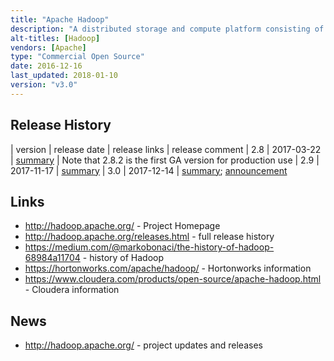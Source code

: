 ```yaml
---
title: "Apache Hadoop"
description: "A distributed storage and compute platform consisting of a distributed filesystem (HDFS) and a cluster workload and resource management layer (YARN), along with MapReduce, a solution built on HDFS and YARN for massive scale parallel processing of data. Has an extensive ecosystem of compatible technologies. An Apache Open Source project, started in January 2006 as a Lucene sub-project, becoming a top level project in January 2008, with a 1.0 release in December 2011 (containing HDFS and MapReduce), and a 2.2 release (the first 2.x GA release) in October 2013 (adding YARN). Very active, with a deep and broad range of contributors, and backing from multiple commercial vendors."
alt-titles: [Hadoop]
vendors: [Apache]
type: "Commercial Open Source"
date: 2016-12-16
last_updated: 2018-01-10
version: "v3.0"
---
```

## Release History

| version | release date | release links | release comment
| 2.8 | 2017-03-22 | [summary](http://hadoop.apache.org/docs/r2.8.0/index.html) | Note that 2.8.2 is the first GA version for production use 
| 2.9 | 2017-11-17 | [summary](http://hadoop.apache.org/docs/r2.9.0/index.html)
| 3.0 | 2017-12-14 | [summary](http://hadoop.apache.org/docs/r3.0.0/index.html); [announcement](https://blogs.apache.org/foundation/entry/the-apache-software-foundation-announces26)

## Links

* <http://hadoop.apache.org/> - Project Homepage
* <http://hadoop.apache.org/releases.html> - full release history
* <https://medium.com/@markobonaci/the-history-of-hadoop-68984a11704> - history of Hadoop
* <https://hortonworks.com/apache/hadoop/> - Hortonworks information
* <https://www.cloudera.com/products/open-source/apache-hadoop.html> - Cloudera information

## News

* <http://hadoop.apache.org/> - project updates and releases